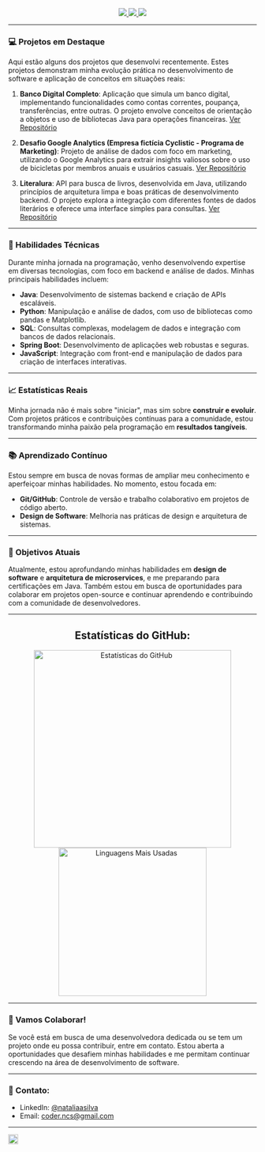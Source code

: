 <div align="center">
  <a href="https://www.linkedin.com/in/nataliaasilva/" target="_blank">
    <img src="https://img.shields.io/badge/LinkedIn-0077B5?style=for-the-badge&logo=linkedin&logoColor=white" target="_blank"> 
  </a>
  
  <a href="mailto:coder.ncs@gmail.com" target="_blank">
    <img src="https://img.shields.io/badge/Gmail-D14836?style=for-the-badge&logo=gmail&logoColor=white" target="_blank"> 
  </a>

  <a href="https://ntlcs.github.io/portfolioncs/" target="_blank">
    <img src="https://img.shields.io/badge/Portfólio-000000?style=for-the-badge&logo=github&logoColor=white" target="_blank"> 
  </a>
</div>


---

### 💻 Projetos em Destaque

Aqui estão alguns dos projetos que desenvolvi recentemente. Estes projetos demonstram minha evolução prática no desenvolvimento de software e aplicação de conceitos em situações reais:

1. **Banco Digital Completo**: Aplicação que simula um banco digital, implementando funcionalidades como contas correntes, poupança, transferências, entre outras. O projeto envolve conceitos de orientação a objetos e uso de bibliotecas Java para operações financeiras. [Ver Repositório](https://github.com/ntlcs/bancodigital.git)

2. **Desafio Google Analytics (Empresa fictícia Cyclistic - Programa de Marketing)**: Projeto de análise de dados com foco em marketing, utilizando o Google Analytics para extrair insights valiosos sobre o uso de bicicletas por membros anuais e usuários casuais. [Ver Repositório](https://github.com/ntlcs/desafio_google_analytics_01cyclistic.git)

3. **Literalura**: API para busca de livros, desenvolvida em Java, utilizando princípios de arquitetura limpa e boas práticas de desenvolvimento backend. O projeto explora a integração com diferentes fontes de dados literários e oferece uma interface simples para consultas. [Ver Repositório](https://github.com/ntlcs/LiterAlura.git)

---

### 🚀 Habilidades Técnicas

Durante minha jornada na programação, venho desenvolvendo expertise em diversas tecnologias, com foco em backend e análise de dados. Minhas principais habilidades incluem:

- **Java**: Desenvolvimento de sistemas backend e criação de APIs escaláveis.
- **Python**: Manipulação e análise de dados, com uso de bibliotecas como pandas e Matplotlib.
- **SQL**: Consultas complexas, modelagem de dados e integração com bancos de dados relacionais.
- **Spring Boot**: Desenvolvimento de aplicações web robustas e seguras.
- **JavaScript**: Integração com front-end e manipulação de dados para criação de interfaces interativas.

---

### 📈 Estatísticas Reais

Minha jornada não é mais sobre "iniciar", mas sim sobre **construir e evoluir**. Com projetos práticos e contribuições contínuas para a comunidade, estou transformando minha paixão pela programação em **resultados tangíveis**.

---

### 📚 Aprendizado Contínuo

Estou sempre em busca de novas formas de ampliar meu conhecimento e aperfeiçoar minhas habilidades. No momento, estou focada em:

- **Git/GitHub**: Controle de versão e trabalho colaborativo em projetos de código aberto.
- **Design de Software**: Melhoria nas práticas de design e arquitetura de sistemas.

---

### 🎯 Objetivos Atuais

Atualmente, estou aprofundando minhas habilidades em **design de software** e **arquitetura de microservices**, e me preparando para certificações em Java. Também estou em busca de oportunidades para colaborar em projetos open-source e continuar aprendendo e contribuindo com a comunidade de desenvolvedores.

---

<div align="center">
  <h2>Estatísticas do GitHub:</h2>
  <a href="https://github.com/ntlcs" style="flex: 1;">
    <img width="400px" src="https://github-readme-stats.vercel.app/api?username=ntlcs&show_icons=true&theme=transparent&cache_seconds=3600" alt="Estatísticas do GitHub">
  </a>
  <a href="https://github.com/ntlcs" style="flex: 1;">
    <img width="300px" src="https://github-readme-stats.vercel.app/api/top-langs/?username=ntlcs&layout=compact&theme=transparent&cache_seconds=3600" alt="Linguagens Mais Usadas">
  </a>
</div>

---

### 🌱 Vamos Colaborar!

Se você está em busca de uma desenvolvedora dedicada ou se tem um projeto onde eu possa contribuir, entre em contato. Estou aberta a oportunidades que desafiem minhas habilidades e me permitam continuar crescendo na área de desenvolvimento de software.

---

### 📩 Contato:
- LinkedIn: [@nataliaasilva](https://www.linkedin.com/in/nataliaasilva/)
- Email: [coder.ncs@gmail.com](mailto:coder.ncs@gmail.com)

---

<div align="left">
  <img align="left" src="https://profile-counter.glitch.me/ntlcs/count.svg" height="20" />
</div>




